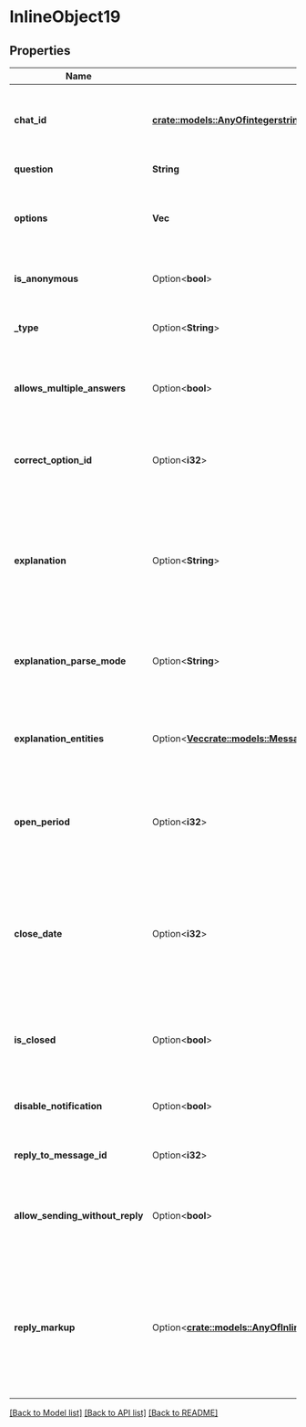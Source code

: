 # InlineObject19

## Properties

Name | Type | Description | Notes
------------ | ------------- | ------------- | -------------
**chat_id** | [**crate::models::AnyOfintegerstring**](anyOf<integer,string>.md) | Unique identifier for the target chat or username of the target channel (in the format `@channelusername`) | 
**question** | **String** | Poll question, 1-300 characters | 
**options** | **Vec<String>** | A JSON-serialized list of answer options, 2-10 strings 1-100 characters each | 
**is_anonymous** | Option<**bool**> | True, if the poll needs to be anonymous, defaults to *True* | [optional]
**_type** | Option<**String**> | Poll type, “quiz” or “regular”, defaults to “regular” | [optional]
**allows_multiple_answers** | Option<**bool**> | True, if the poll allows multiple answers, ignored for polls in quiz mode, defaults to *False* | [optional]
**correct_option_id** | Option<**i32**> | 0-based identifier of the correct answer option, required for polls in quiz mode | [optional]
**explanation** | Option<**String**> | Text that is shown when a user chooses an incorrect answer or taps on the lamp icon in a quiz-style poll, 0-200 characters with at most 2 line feeds after entities parsing | [optional]
**explanation_parse_mode** | Option<**String**> | Mode for parsing entities in the explanation. See [formatting options](https://core.telegram.org/bots/api/#formatting-options) for more details. | [optional]
**explanation_entities** | Option<[**Vec<crate::models::MessageEntity>**](MessageEntity.md)> | List of special entities that appear in the poll explanation, which can be specified instead of *parse\\_mode* | [optional]
**open_period** | Option<**i32**> | Amount of time in seconds the poll will be active after creation, 5-600. Can't be used together with *close\\_date*. | [optional]
**close_date** | Option<**i32**> | Point in time (Unix timestamp) when the poll will be automatically closed. Must be at least 5 and no more than 600 seconds in the future. Can't be used together with *open\\_period*. | [optional]
**is_closed** | Option<**bool**> | Pass *True*, if the poll needs to be immediately closed. This can be useful for poll preview. | [optional]
**disable_notification** | Option<**bool**> | Sends the message [silently](https://telegram.org/blog/channels-2-0#silent-messages). Users will receive a notification with no sound. | [optional]
**reply_to_message_id** | Option<**i32**> | If the message is a reply, ID of the original message | [optional]
**allow_sending_without_reply** | Option<**bool**> | Pass *True*, if the message should be sent even if the specified replied-to message is not found | [optional]
**reply_markup** | Option<[**crate::models::AnyOfInlineKeyboardMarkupReplyKeyboardMarkupReplyKeyboardRemoveForceReply**](anyOf<InlineKeyboardMarkup,ReplyKeyboardMarkup,ReplyKeyboardRemove,ForceReply>.md)> | Additional interface options. A JSON-serialized object for an [inline keyboard](https://core.telegram.org/bots#inline-keyboards-and-on-the-fly-updating), [custom reply keyboard](https://core.telegram.org/bots#keyboards), instructions to remove reply keyboard or to force a reply from the user. | [optional]

[[Back to Model list]](../README.md#documentation-for-models) [[Back to API list]](../README.md#documentation-for-api-endpoints) [[Back to README]](../README.md)


